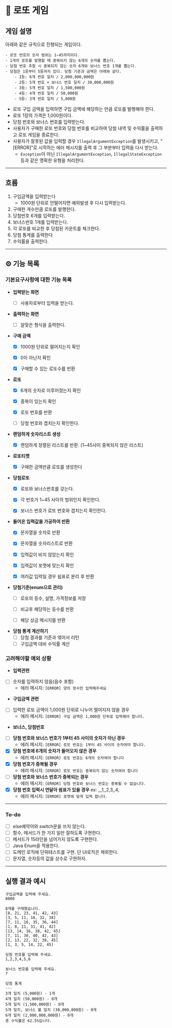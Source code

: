 # 🎱 로또 게임

## 게임 설명

아래와 같은 규칙으로 진행되는 게임이다.

```
- 로또 번호의 숫자 범위는 1~45까지이다.
- 1개의 로또를 발행할 때 중복되지 않는 6개의 숫자를 뽑는다.
- 당첨 번호 추첨 시 중복되지 않는 숫자 6개와 보너스 번호 1개를 뽑는다.
- 당첨은 1등부터 5등까지 있다. 당첨 기준과 금액은 아래와 같다.
    - 1등: 6개 번호 일치 / 2,000,000,000원
    - 2등: 5개 번호 + 보너스 번호 일치 / 30,000,000원
    - 3등: 5개 번호 일치 / 1,500,000원
    - 4등: 4개 번호 일치 / 50,000원
    - 5등: 3개 번호 일치 / 5,000원
```

- 로또 구입 금액을 입력하면 구입 금액에 해당하는 만큼 로또를 발행해야 한다.
- 로또 1장의 가격은 1,000원이다.
- 당첨 번호와 보너스 번호를 입력받는다.
- 사용자가 구매한 로또 번호와 당첨 번호를 비교하여 당첨 내역 및 수익률을 출력하고 로또 게임을 종료한다.
- 사용자가 잘못된 값을 입력할 경우 `IllegalArgumentException`를 발생시키고, "[ERROR]"로 시작하는 에러 메시지를 출력 후 그 부분부터 입력을 다시 받는다.
    - `Exception`이 아닌 `IllegalArgumentException`, `IllegalStateException` 등과 같은 명확한 유형을 처리한다.

-------

## 흐름

1. 구입금액을 입력받는다
    - 1000원 단위로 안떨어지면 예외발생 후 다시 입력받는다.
2. 구매한 개수만큼 로또를 발행한다.
3. 당첨번호 6개를 입력받는다.
4. 보너스번호 1개를 입력받는다.
5. 각 로또를 비교한 후 당첨된 카운트를 체크한다.
6. 당첨 통계를 출력한다
7. 수익률을 출력한다.

------

## ⚙️ 기능 목록

### 기본요구사항에 대한 기능 목록

- **입력받는 화면**
    - [ ] 사용자로부터 입력을 받는다.


- **출력하는 화면**
    - [ ] 알맞은 형식을 출력한다.


- **구매 금액**
    - [x] 1000원 단위로 떨어지는지 확인
    - [x] 0이 아닌지 확인
    - [x] 구매할 수 있는 로또수를 반환


- **로또**
    - [x] 6개의 숫자로 이루어졌는지 확인
    - [x] 중복이 있는지 확인
    - [x] 로또 번호를 반환
    - [ ] 당첨 번호와 겹치는지 확인한다.


- **랜덤하게 숫자리스트 생성**
    - [x] 랜덤하게 정렬된 리스트를 반환. (1~45사이 중복되지 않은 리스트)


- **로또티켓**
    - [x] 구매한 금액만큼 로또를 생성한다


- **당첨로또**
    - [x] 로또와 보너스번호를 갖는다.
    - [x] 각 번호가 1~45 사이의 범위인지 확인한다.
    - [x] 보너스 번호가 로또 번호와 겹치는지 확인한다.


- **들어온 입력값을 가공하여 반환**
    - [x] 문자열을 숫자로 반환
    - [x] 문자열을 숫자리스트로 반환
    - [x] 입력값이 비지 않았는지 확인
    - [x] 입력값이 포맷에 맞는지 확인
    - [x] 여러값 입력일 경우 쉼표로 분리 후 반환


- **당첨기준(enum으로 관리)**
    - [ ] 로또의 등수, 설명, 가격정보를 저장
    - [ ] 비교후 해당하는 등수를 반환
    - [ ] 해당 상금 메시지를 반환


- **당첨 통계 계산하기**
    - [ ] 당첨 결과를 기준과 엮어서 리턴
    - [ ] 구입금액 대비 수익률 계산

### 고려해야할 예외 상황

- **입력관련**
- [ ] 숫자를 입력하지 않음(음수 포함)
    - 에러 메시지: `[ERROR] 양의 정수만 입력해주세요`

- **구입금액 관련**
- [ ] 입력한 로또 금액이 1,000원 단위로 나누어 떨어지지 않을 경우
    - 에러 메시지: `[ERROR] 구입 금액은 1,000원 단위로 입력해야 합니다.`

- **보너스, 당첨번호**
- [ ] **당첨 번호와 보너스 번호가 1부터 45 사이의 숫자가 아닌 경우**
    - 에러 메시지: `[ERROR] 로또 번호는 1부터 45 사이의 숫자여야 합니다.`
- [x] **당첨 번호에 6개의 숫자가 들어오지 않은 경우**
    - 에러 메시지: `[ERROR] 로또 번호는 6개의 숫자여야 합니다`
- [x] **당첨 번호가 중복될 경우**
    - 에러 메시지: `[ERROR] 로또 번호는 중복되지 않는 숫자여야 합니다`
- [ ] **당첨 번호와 보너스 번호가 중복되는 경우**
    - 에러 메시지: `[ERROR] 당첨 번호와 보너스 번호는 중복될 수 없습니다.`
- [x] **당첨 번호 입력시 연달아 쉼표가 있을 경우** ex: ,,,1,,2,3,,4,
    - 에러 메시지: `[ERROR] 포맷에 맞게 입력 합니다.`

-----

### To-do

- [ ] else예약어와 switch문을 쓰지 않는다.
- [ ] 함수, 메서드가 한 가지 일만 잘하도록 구현한다.
- [ ] 메서드가 15라인을 넘어가지 않도록 구현한다.
- [ ] Java Enum을 적용한다.
- [ ] 도메인 로직에 단위테스트를 구현. 단 UI로직은 제외한다.
- [ ] 문자열, 숫자등의 값을 상수로 구현하자.

---

## 실행 결과 예시

```
구입금액을 입력해 주세요.
8000

8개를 구매했습니다.
[8, 21, 23, 41, 42, 43] 
[3, 5, 11, 16, 32, 38] 
[7, 11, 16, 35, 36, 44] 
[1, 8, 11, 31, 41, 42] 
[13, 14, 16, 38, 42, 45] 
[7, 11, 30, 40, 42, 43] 
[2, 13, 22, 32, 38, 45] 
[1, 3, 5, 14, 22, 45]

당첨 번호를 입력해 주세요.
1,2,3,4,5,6

보너스 번호를 입력해 주세요.
7

당첨 통계
---
3개 일치 (5,000원) - 1개
4개 일치 (50,000원) - 0개
5개 일치 (1,500,000원) - 0개
5개 일치, 보너스 볼 일치 (30,000,000원) - 0개
6개 일치 (2,000,000,000원) - 0개
총 수익률은 62.5%입니다.
```